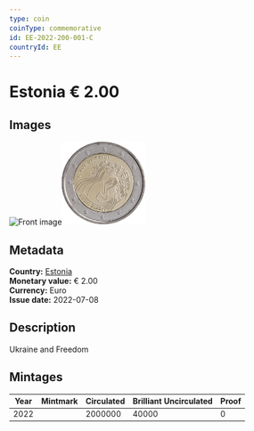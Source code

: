 ```yaml
---
type: coin
coinType: commemorative
id: EE-2022-200-001-C
countryId: EE
---
```


# Estonia € 2.00

## Images

<img src="../../Images/common-2007-200.webp" height="150" alt="Front image"><img src="Images/EE-2022-200-001.webp" height="150" alt="Back image">

## Metadata

**Country:** [Estonia](../../Countries/Estonia/index.md)\
**Monetary value:** € 2.00\
**Currency:** Euro\
**Issue date:** 2022-07-08

## Description
Ukraine and Freedom

## Mintages

| Year | Mintmark | Circulated | Brilliant Uncirculated | Proof |
| ---- | -------- | ---------- | ---------------------- | ----- |
| 2022 |          | 2000000    | 40000                  | 0     |
